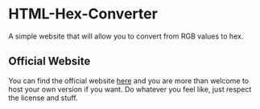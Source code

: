 HTML-Hex-Converter
==================

A simple website that will allow you to convert from RGB values to hex.

Official Website
----------------

You can find the official website [here](http://allejo.me/tools/HTML-Hex-Converter/) and you are more than welcome to host your own version if you want. Do whatever you feel like, just respect the license and stuff.
